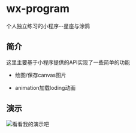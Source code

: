 # wx-program
个人独立练习的小程序--星座与涂鸦



## 简介
这里主要基于小程序提供的API实现了一些简单的功能

* 绘图/保存canvas图片

* animation加载loding动画


## 演示

![看看我的演示吧](https://raw.githubusercontent.com/WQone/my-examples/master/gitImg/wx.gif)


